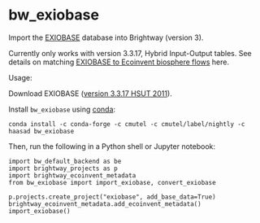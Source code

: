 # bw_exiobase

Import the [EXIOBASE](https://exiobase.eu/) database into Brightway (version 3).

Currently only works with version 3.3.17, Hybrid Input-Output tables. See details on matching [EXIOBASE to Ecoinvent biosphere flows](https://github.com/brightway-lca/bw_migrations/blob/master/bw_migrations/data/exiobase-3-ecoinvent-3.6.json#L634) here.

Usage:

Download EXIOBASE ([version 3.3.17 HSUT 2011](https://exiobase.eu/index.php/data-download/exiobase3hyb)).

Install `bw_exiobase` using [conda](https://docs.conda.io/en/latest/miniconda.html):

    conda install -c conda-forge -c cmutel -c cmutel/label/nightly -c haasad bw_exiobase

Then, run the following in a Python shell or Jupyter notebook:

    import bw_default_backend as be
    import brightway_projects as p
    import brightway_ecoinvent_metadata
    from bw_exiobase import import_exiobase, convert_exiobase

    p.projects.create_project("exiobase", add_base_data=True)
    brightway_ecoinvent_metadata.add_ecoinvent_metadata()
    import_exiobase()
